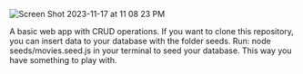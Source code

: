 ![Screen Shot 2023-11-17 at 11 08 23 PM](https://github.com/JonathanRaposo/Cinema-app/assets/67019470/7107a815-b41a-4ec0-ad18-9faa47c411b1)

A basic web app with CRUD operations. If you want to clone this repository, you can insert data to your database with the folder seeds. Run: node seeds/movies.seed.js in your terminal to seed your database. This way you have something to play with.
